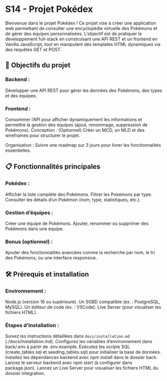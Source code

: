 # S14 - Projet Pokédex

Bienvenue dans le projet Pokédex ! Ce projet vise à créer une application web permettant de consulter une encyclopédie virtuelle des Pokémons et de gérer des équipes personnalisées. L'objectif est de pratiquer le développement full-stack en construisant une API REST et un frontend en Vanilla JavaScript, tout en manipulant des templates HTML dynamiques via des requêtes GET et POST.

## 🎯 Objectifs du projet

### Backend :

Développer une API REST pour gérer les données des Pokémons, des types et des équipes.

### Frontend :

Consommer l’API pour afficher dynamiquement les informations et permettre la gestion des équipes (ajout, renommage, suppression de Pokémons).
Conception : (Optionnel) Créer un MCD, un MLD et des wireframes pour structurer le projet.

Organisation : Suivre une roadmap sur 3 jours pour livrer les fonctionnalités essentielles.

## 📋 Fonctionnalités principales

### Pokédex :

Afficher la liste complète des Pokémons.
Filtrer les Pokémons par type.
Consulter les détails d’un Pokémon (nom, type, statistiques, etc.).

### Gestion d’équipes :

Créer une équipe de Pokémons.
Ajouter, renommer ou supprimer des Pokémons dans une équipe.

### Bonus (optionnel) :

Ajouter des fonctionnalités avancées comme la recherche par nom, le tri des Pokémons, ou une interface responsive.

## 🛠️ Prérequis et installation

### Environnement :

Node.js (version 16 ou supérieure).
Un SGBD compatible (ex. : PostgreSQL, MySQL).
Un éditeur de code (ex. : VSCode).
Live Server (pour visualiser les fichiers HTML).

### Étapes d’installation :

Suivez les instructions détaillées dans `docs/installation.md` (./docs/installation.md).
Configurez les variables d’environnement dans back/.env à partir de .env.example.
Exécutez les scripts SQL (create_tables.sql et seeding_tables.sql) pour initialiser la base de données.
Installez les dépendances backend avec npm install dans le dossier back.
Lancez le serveur backend avec npm start (à configurer dans package.json).
Lancez un Live Server pour visualiser les fichiers HTML du dossier integration.
